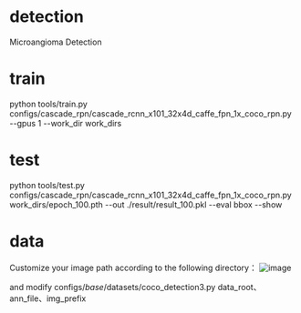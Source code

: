 # detection
Microangioma Detection


# train
python tools/train.py configs/cascade_rpn/cascade_rcnn_x101_32x4d_caffe_fpn_1x_coco_rpn.py --gpus 1  --work_dir work_dirs

# test
python tools/test.py configs/cascade_rpn/cascade_rcnn_x101_32x4d_caffe_fpn_1x_coco_rpn.py work_dirs/epoch_100.pth --out ./result/result_100.pkl --eval bbox --show

# data
Customize your image path according to the following directory：
![image](https://user-images.githubusercontent.com/54968734/122735489-a9845b00-d2b1-11eb-812f-dd8353db50d8.png)

and modify configs/_base_/datasets/coco_detection3.py data_root、ann_file、img_prefix

